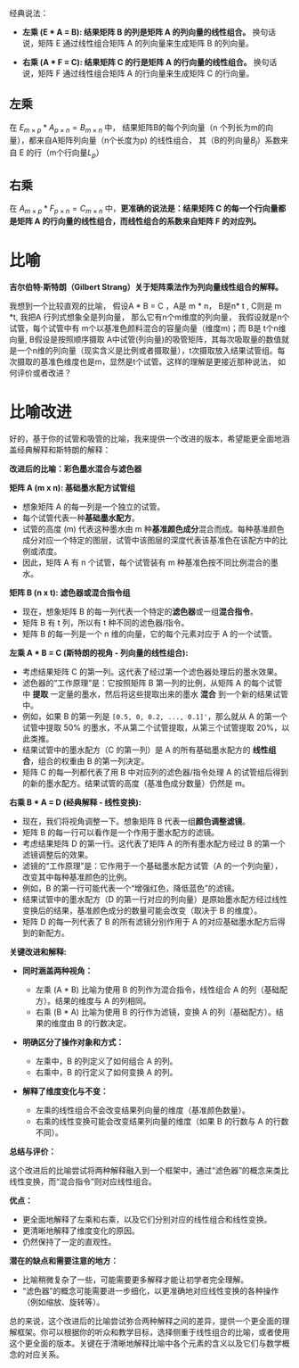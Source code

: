 经典说法：
- **左乘 (E * A = B): 结果矩阵 B 的列是矩阵 A 的列向量的线性组合。** 换句话说，矩阵 E 通过线性组合矩阵 A 的列向量来生成矩阵 B 的列向量。
    
- **右乘 (A * F = C): 结果矩阵 C 的行是矩阵 A 的行向量的线性组合。** 换句话说，矩阵 F 通过线性组合矩阵 A 的行向量来生成矩阵 C 的行向量。

## 左乘

在 $E _{m×p} * A _{p × n} = B_{m×n}$ 中， 结果矩阵B的每个列向量（n 个列长为m的向量），都来自A矩阵列向量（n个长度为p) 的线性组合， 其（B的列向量$B_j$）系数来自 E 的行（m个行向量$L_p$）

## 右乘

在 $A _{m × p} * F_{p×n} = C_{m×n}$ 中，**更准确的说法是：结果矩阵 C 的每一个行向量都是矩阵 A 的行向量的线性组合，而线性组合的系数来自矩阵 F 的对应列。**

# 比喻
**吉尔伯特·斯特朗（Gilbert Strang）关于矩阵乘法作为列向量线性组合的解释。**

我想到一个比较直观的比喻， 假设A * B = C ，A是 m * n， B是n* t , C则是 m *t, 我把A 行列式想象全是列向量， 那么它有n个m维度的列向量， 我假设就是n个试管，每个试管中有 m个以基准色颜料混合的容量向量（维度m)；而 B是 t个n维向量, B假设是按照顺序摄取 A中试管(列向量)的吸管矩阵，其每次吸取量的数值就是一个n维的列向量（现实含义是比例或者摄取量），t次摄取放入结果试管组。每次摄取的基准色维度也是m，显然是t个试管。这样的理解是更接近那种说法， 如何评价或者改进？

# 比喻改进
好的，基于你的试管和吸管的比喻，我来提供一个改进的版本，希望能更全面地涵盖经典解释和斯特朗的解释：

**改进后的比喻：彩色墨水混合与滤色器**

**矩阵 A (m x n): 基础墨水配方试管组**

* 想象矩阵 A 的每一列是一个独立的试管。
* 每个试管代表一种**基础墨水配方**。
* 试管的高度 (m) 代表这种墨水由 m 种**基准颜色成分**混合而成。每种基准颜色成分对应一个特定的图层，试管中该图层的深度代表该基准色在该配方中的比例或浓度。
* 因此，矩阵 A 有 n 个试管，每个试管装有 m 种基准色按不同比例混合的墨水。

**矩阵 B (n x t): 滤色器或混合指令组**

* 现在，想象矩阵 B 的每一列代表一个特定的**滤色器**或一组**混合指令**。
* 矩阵 B 有 t 列，所以有 t 种不同的滤色器/指令。
* 矩阵 B 的每一列是一个 n 维的向量，它的每个元素对应于 A 的一个试管。

**左乘 A * B = C (斯特朗的视角 - 列向量的线性组合):**

* 考虑结果矩阵 C 的第一列。这代表了经过第一个滤色器处理后的墨水效果。
* 滤色器的“工作原理”是：它按照矩阵 B 第一列的比例，从矩阵 A 的每个试管中 **提取** 一定量的墨水，然后将这些提取出来的墨水 **混合** 到一个新的结果试管中。
* 例如，如果 B 的第一列是 `[0.5, 0, 0.2, ..., 0.1]'`，那么就从 A 的第一个试管中提取 50% 的墨水，不从第二个试管提取，从第三个试管提取 20%，以此类推。
* 结果试管中的墨水配方（C 的第一列）是 A 的所有基础墨水配方的 **线性组合**，组合的权重由 B 的第一列决定。
* 矩阵 C 的每一列都代表了用 B 中对应列的滤色器/指令处理 A 的试管组后得到的新的墨水配方。结果试管的高度（基准色成分数量）仍然是 m。

**右乘 B * A = D (经典解释 - 线性变换):**

* 现在，我们将视角调整一下。想象矩阵 B 代表一组**颜色调整滤镜**。
* 矩阵 B 的每一行可以看作是一个作用于墨水配方的滤镜。
* 考虑结果矩阵 D 的第一行。这代表了矩阵 A 的所有墨水配方经过 B 的第一个滤镜调整后的效果。
* 滤镜的“工作原理”是：它作用于一个基础墨水配方试管（A 的一个列向量），改变其中每种基准颜色的比例。
* 例如，B 的第一行可能代表一个“增强红色，降低蓝色”的滤镜。
* 结果试管中的墨水配方（D 的第一行对应的列向量）是原始墨水配方经过线性变换后的结果，基准颜色成分的数量可能会改变（取决于 B 的维度）。
* 矩阵 D 的每一列代表了 B 的所有滤镜分别作用于 A 的对应基础墨水配方后得到的新配方。

**关键改进和解释:**

* **同时涵盖两种视角：**
    * 左乘 (A * B) 比喻为使用 B 的列作为混合指令，线性组合 A 的列（基础配方）。结果的维度与 A 的列相同。
    * 右乘 (B * A) 比喻为使用 B 的行作为滤镜，变换 A 的列（基础配方）。结果的维度由 B 的行数决定。

* **明确区分了操作对象和方式：**
    * 左乘中，B 的列定义了如何组合 A 的列。
    * 右乘中，B 的行定义了如何变换 A 的列。

* **解释了维度变化与不变：**
    * 左乘的线性组合不会改变结果列向量的维度（基准颜色数量）。
    * 右乘的线性变换可能会改变结果列向量的维度（如果 B 的行数与 A 的行数不同）。

**总结与评价：**

这个改进后的比喻尝试将两种解释融入到一个框架中，通过“滤色器”的概念来类比线性变换，而“混合指令”则对应线性组合。

**优点：**

* 更全面地解释了左乘和右乘，以及它们分别对应的线性组合和线性变换。
* 更清晰地解释了维度变化的原因。
* 仍然保持了一定的直观性。

**潜在的缺点和需要注意的地方：**

* 比喻稍微复杂了一些，可能需要更多解释才能让初学者完全理解。
* “滤色器”的概念可能需要进一步细化，以更准确地对应线性变换的各种操作（例如缩放、旋转等）。

总的来说，这个改进后的比喻尝试弥合两种解释之间的差异，提供一个更全面的理解框架。你可以根据你的听众和教学目标，选择侧重于线性组合的比喻，或者使用这个更全面的版本。关键在于清晰地解释比喻中各个元素的含义以及它们与数学概念的对应关系。
